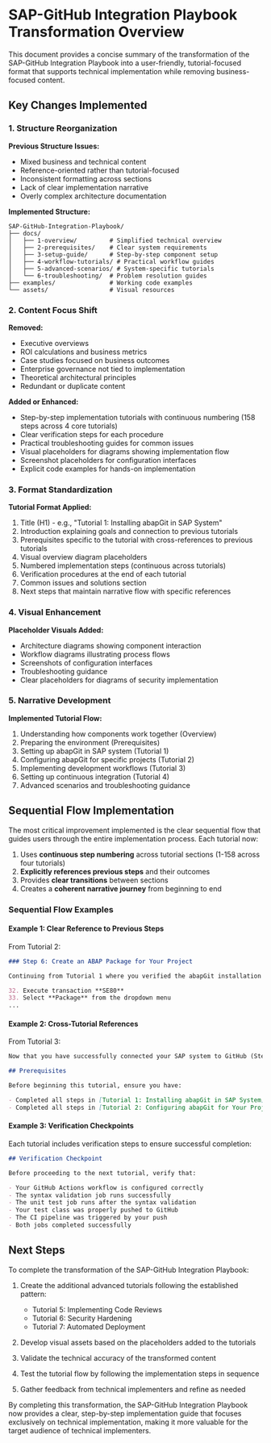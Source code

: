 # SAP-GitHub Integration Playbook Transformation Overview

This document provides a concise summary of the transformation of the SAP-GitHub Integration Playbook into a user-friendly, tutorial-focused format that supports technical implementation while removing business-focused content.

## Key Changes Implemented

### 1. Structure Reorganization

**Previous Structure Issues:**
- Mixed business and technical content
- Reference-oriented rather than tutorial-focused
- Inconsistent formatting across sections
- Lack of clear implementation narrative
- Overly complex architecture documentation

**Implemented Structure:**
```
SAP-GitHub-Integration-Playbook/
├── docs/
│   ├── 1-overview/         # Simplified technical overview
│   ├── 2-prerequisites/    # Clear system requirements
│   ├── 3-setup-guide/      # Step-by-step component setup
│   ├── 4-workflow-tutorials/ # Practical workflow guides
│   ├── 5-advanced-scenarios/ # System-specific tutorials
│   └── 6-troubleshooting/  # Problem resolution guides
├── examples/               # Working code examples
└── assets/                 # Visual resources
```

### 2. Content Focus Shift

**Removed:**
- Executive overviews
- ROI calculations and business metrics
- Case studies focused on business outcomes
- Enterprise governance not tied to implementation
- Theoretical architectural principles
- Redundant or duplicate content

**Added or Enhanced:**
- Step-by-step implementation tutorials with continuous numbering (158 steps across 4 core tutorials)
- Clear verification steps for each procedure
- Practical troubleshooting guides for common issues
- Visual placeholders for diagrams showing implementation flow
- Screenshot placeholders for configuration interfaces
- Explicit code examples for hands-on implementation

### 3. Format Standardization

**Tutorial Format Applied:**
1. Title (H1) - e.g., "Tutorial 1: Installing abapGit in SAP System"
2. Introduction explaining goals and connection to previous tutorials
3. Prerequisites specific to the tutorial with cross-references to previous tutorials
4. Visual overview diagram placeholders
5. Numbered implementation steps (continuous across tutorials)
6. Verification procedures at the end of each tutorial
7. Common issues and solutions section
8. Next steps that maintain narrative flow with specific references

### 4. Visual Enhancement

**Placeholder Visuals Added:**
- Architecture diagrams showing component interaction
- Workflow diagrams illustrating process flows
- Screenshots of configuration interfaces
- Troubleshooting guidance
- Clear placeholders for diagrams of security implementation

### 5. Narrative Development

**Implemented Tutorial Flow:**
1. Understanding how components work together (Overview)
2. Preparing the environment (Prerequisites)
3. Setting up abapGit in SAP system (Tutorial 1)
4. Configuring abapGit for specific projects (Tutorial 2)
5. Implementing development workflows (Tutorial 3)
6. Setting up continuous integration (Tutorial 4)
7. Advanced scenarios and troubleshooting guidance

## Sequential Flow Implementation

The most critical improvement implemented is the clear sequential flow that guides users through the entire implementation process. Each tutorial now:

1. Uses **continuous step numbering** across tutorial sections (1-158 across four tutorials)
2. **Explicitly references previous steps** and their outcomes
3. Provides **clear transitions** between sections
4. Creates a **coherent narrative journey** from beginning to end

### Sequential Flow Examples

#### Example 1: Clear Reference to Previous Steps

From Tutorial 2:
```markdown
### Step 6: Create an ABAP Package for Your Project

Continuing from Tutorial 1 where you verified the abapGit installation in Steps 29-31, you'll now create a dedicated package for your SAP development objects:

32. Execute transaction **SE80**
33. Select **Package** from the dropdown menu
...
```

#### Example 2: Cross-Tutorial References

From Tutorial 3:
```markdown
Now that you have successfully connected your SAP system to GitHub (Steps 1-65), it's time to implement a proper development workflow that leverages this integration to improve your development process.

## Prerequisites

Before beginning this tutorial, ensure you have:

- Completed all steps in [Tutorial 1: Installing abapGit in SAP System](../3-setup-guide/installing-abapgit.md) (Steps 1-31)
- Completed all steps in [Tutorial 2: Configuring abapGit for Your Project](../3-setup-guide/configure-abapgit.md) (Steps 32-65)
```

#### Example 3: Verification Checkpoints

Each tutorial includes verification steps to ensure successful completion:

```markdown
## Verification Checkpoint

Before proceeding to the next tutorial, verify that:

- Your GitHub Actions workflow is configured correctly
- The syntax validation job runs successfully
- The unit test job runs after the syntax validation
- Your test class was properly pushed to GitHub
- The CI pipeline was triggered by your push
- Both jobs completed successfully
```

## Next Steps

To complete the transformation of the SAP-GitHub Integration Playbook:

1. Create the additional advanced tutorials following the established pattern:
   - Tutorial 5: Implementing Code Reviews
   - Tutorial 6: Security Hardening
   - Tutorial 7: Automated Deployment

2. Develop visual assets based on the placeholders added to the tutorials

3. Validate the technical accuracy of the transformed content

4. Test the tutorial flow by following the implementation steps in sequence

5. Gather feedback from technical implementers and refine as needed

By completing this transformation, the SAP-GitHub Integration Playbook now provides a clear, step-by-step implementation guide that focuses exclusively on technical implementation, making it more valuable for the target audience of technical implementers.